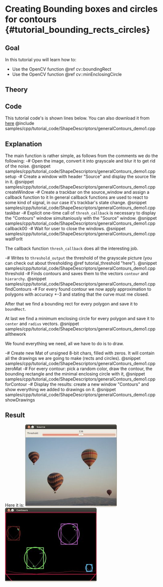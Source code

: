 Creating Bounding boxes and circles for contours {#tutorial_bounding_rects_circles}
================================================

Goal
----

In this tutorial you will learn how to:

-   Use the OpenCV function @ref cv::boundingRect
-   Use the OpenCV function @ref cv::minEnclosingCircle

Theory
------

Code
----

This tutorial code's is shown lines below. You can also download it from
[here](https://github.com/opencv/opencv/tree/master/samples/cpp/tutorial_code/ShapeDescriptors/generalContours_demo1.cpp)
@include samples/cpp/tutorial_code/ShapeDescriptors/generalContours_demo1.cpp

Explanation
-----------

The main function is rather simple, as follows from the comments we do the following:
-#  Open the image, convert it into grayscale and blur it to get rid of the noise.
    @snippet samples/cpp/tutorial_code/ShapeDescriptors/generalContours_demo1.cpp setup
-# Create a window with header "Source" and display the source file in it.
    @snippet samples/cpp/tutorial_code/ShapeDescriptors/generalContours_demo1.cpp createWindow
-# Create a trackbar on the source_window and assign a callback function to it
   In general callback functions are used to react to some kind of signal, in our
   case it's trackbar's state change.
   @snippet samples/cpp/tutorial_code/ShapeDescriptors/generalContours_demo1.cpp taskbar
-# Explicit one-time call of `thresh_callback` is necessary to display
   the "Contours" window simultaniously with the "Source" window.
   @snippet samples/cpp/tutorial_code/ShapeDescriptors/generalContours_demo1.cpp callback00
-# Wait for user to close the windows.
   @snippet samples/cpp/tutorial_code/ShapeDescriptors/generalContours_demo1.cpp waitForIt


The callback function `thresh_callback` does all the interesting job.


-# Writes to `threshold_output` the threshold of the grayscale picture (you can check out about thresholding @ref tutorial_threshold "here").
   @snippet samples/cpp/tutorial_code/ShapeDescriptors/generalContours_demo1.cpp threshold
-# Finds contours and saves them to the vectors `contour` and `hierarchy`.
    @snippet samples/cpp/tutorial_code/ShapeDescriptors/generalContours_demo1.cpp findContours
-# For every found contour we now apply approximation to polygons
   with accuracy +-3 and stating that the curve must me closed.

   After that we find a bounding rect for every polygon and save it to `boundRect`.

   At last we find a minimum enclosing circle for every polygon and
   save it to `center` and `radius` vectors.
   @snippet samples/cpp/tutorial_code/ShapeDescriptors/generalContours_demo1.cpp allthework

We found everything we need, all we have to do is to draw.

-# Create new Mat of unsigned 8-bit chars, filled with zeros.
   It will contain all the drawings we are going to make (rects and circles).
   @snippet samples/cpp/tutorial_code/ShapeDescriptors/generalContours_demo1.cpp zeroMat
-# For every contour: pick a random color, draw the contour, the bounding rectangle and
   the minimal enclosing circle with it,
   @snippet samples/cpp/tutorial_code/ShapeDescriptors/generalContours_demo1.cpp forContour
-# Display the results: create a new window "Contours" and show everything we added to drawings on it.
   @snippet samples/cpp/tutorial_code/ShapeDescriptors/generalContours_demo1.cpp showDrawings

Result
------

Here it is:
![](images/Bounding_Rects_Circles_Source_Image.jpg)
![](images/Bounding_Rects_Circles_Result.jpg)
